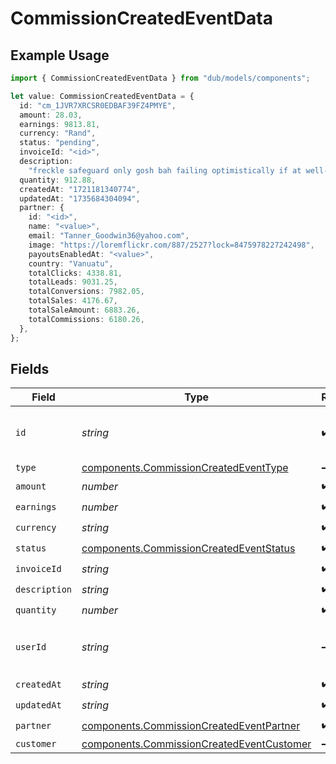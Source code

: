 # CommissionCreatedEventData

## Example Usage

```typescript
import { CommissionCreatedEventData } from "dub/models/components";

let value: CommissionCreatedEventData = {
  id: "cm_1JVR7XRCSR0EDBAF39FZ4PMYE",
  amount: 28.03,
  earnings: 9813.81,
  currency: "Rand",
  status: "pending",
  invoiceId: "<id>",
  description:
    "freckle safeguard only gosh bah failing optimistically if at well-to-do",
  quantity: 912.88,
  createdAt: "1721181340774",
  updatedAt: "1735684304094",
  partner: {
    id: "<id>",
    name: "<value>",
    email: "Tanner_Goodwin36@yahoo.com",
    image: "https://loremflickr.com/887/2527?lock=8475978227242498",
    payoutsEnabledAt: "<value>",
    country: "Vanuatu",
    totalClicks: 4338.81,
    totalLeads: 9031.25,
    totalConversions: 7982.05,
    totalSales: 4176.67,
    totalSaleAmount: 6883.26,
    totalCommissions: 6180.26,
  },
};
```

## Fields

| Field                                                                                                  | Type                                                                                                   | Required                                                                                               | Description                                                                                            | Example                                                                                                |
| ------------------------------------------------------------------------------------------------------ | ------------------------------------------------------------------------------------------------------ | ------------------------------------------------------------------------------------------------------ | ------------------------------------------------------------------------------------------------------ | ------------------------------------------------------------------------------------------------------ |
| `id`                                                                                                   | *string*                                                                                               | :heavy_check_mark:                                                                                     | The commission's unique ID on Dub.                                                                     | cm_1JVR7XRCSR0EDBAF39FZ4PMYE                                                                           |
| `type`                                                                                                 | [components.CommissionCreatedEventType](../../models/components/commissioncreatedeventtype.md)         | :heavy_minus_sign:                                                                                     | N/A                                                                                                    |                                                                                                        |
| `amount`                                                                                               | *number*                                                                                               | :heavy_check_mark:                                                                                     | N/A                                                                                                    |                                                                                                        |
| `earnings`                                                                                             | *number*                                                                                               | :heavy_check_mark:                                                                                     | N/A                                                                                                    |                                                                                                        |
| `currency`                                                                                             | *string*                                                                                               | :heavy_check_mark:                                                                                     | N/A                                                                                                    |                                                                                                        |
| `status`                                                                                               | [components.CommissionCreatedEventStatus](../../models/components/commissioncreatedeventstatus.md)     | :heavy_check_mark:                                                                                     | N/A                                                                                                    |                                                                                                        |
| `invoiceId`                                                                                            | *string*                                                                                               | :heavy_check_mark:                                                                                     | N/A                                                                                                    |                                                                                                        |
| `description`                                                                                          | *string*                                                                                               | :heavy_check_mark:                                                                                     | N/A                                                                                                    |                                                                                                        |
| `quantity`                                                                                             | *number*                                                                                               | :heavy_check_mark:                                                                                     | N/A                                                                                                    |                                                                                                        |
| `userId`                                                                                               | *string*                                                                                               | :heavy_minus_sign:                                                                                     | The user who created the manual commission.                                                            |                                                                                                        |
| `createdAt`                                                                                            | *string*                                                                                               | :heavy_check_mark:                                                                                     | N/A                                                                                                    |                                                                                                        |
| `updatedAt`                                                                                            | *string*                                                                                               | :heavy_check_mark:                                                                                     | N/A                                                                                                    |                                                                                                        |
| `partner`                                                                                              | [components.CommissionCreatedEventPartner](../../models/components/commissioncreatedeventpartner.md)   | :heavy_check_mark:                                                                                     | N/A                                                                                                    |                                                                                                        |
| `customer`                                                                                             | [components.CommissionCreatedEventCustomer](../../models/components/commissioncreatedeventcustomer.md) | :heavy_minus_sign:                                                                                     | N/A                                                                                                    |                                                                                                        |